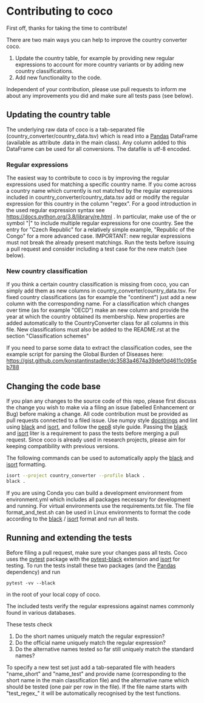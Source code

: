 # Contributing to coco

First off, thanks for taking the time to contribute!

There are two main ways you can help to improve the country converter
coco.

1.  Update the country table, for example by providing new regular
    expressions to account for more country variants or by adding new
    country classifications.
2.  Add new functionality to the code.

Independent of your contribution, please use pull requests to inform me
about any improvements you did and make sure all tests pass (see below).

## Updating the country table

The underlying raw data of coco is a tab-separated file
(country_converter/country_data.tsv) which is read into a
[Pandas](https://pandas.pydata.org/) DataFrame (available as attribute
.data in the main class). Any column added to this DataFrame can be used
for all conversions. The datafile is utf-8 encoded.

### Regular expressions

The easiest way to contribute to coco is by improving the regular
expressions used for matching a specific country name. If you come
across a country name which currently is not matched by the regular
expressions included in country_converter/country_data.tsv add or modify
the regular expression for this country in the column "regex". For a
good introduction in the used regular expression syntax see
<https://docs.python.org/3.8/library/re.html> . In particular, make use
of the or symbol "\|" to include multiple regular expressions for one
country. See the entry for "Czech Republic" for a relatively simple
example, "Republic of the Congo" for a more advanced case. IMPORTANT:
new regular expressions must not break the already present matchings.
Run the tests before issuing a pull request and consider including a
test case for the new match (see below).

### New country classification

If you think a certain country classification is missing from coco, you
can simply add them as new columns in
country_converter/country_data.tsv. For fixed country classifications
(as for example the "continent") just add a new column with the
corresponding name. For a classification which changes over time (as for
example "OECD") make an new column and provide the year at which the
country obtained its membership. New properties are added automatically
to the CountryConverter class for all columns in this file. New
classifications must also be added to the README.rst at the section
"Classification schemes"

If you need to parse some data to extract the classification codes, see
the example script for parsing the Global Burden of Diseases here:
<https://gist.github.com/konstantinstadler/dc3583a4674a39def0d4611c095eb788>

## Changing the code base

If you plan any changes to the source code of this repo, please first
discuss the change you wish to make via a filing an issue (labelled
Enhancement or Bug) before making a change. All code contribution must
be provided as pull requests connected to a filed issue. Use numpy style
[docstrings](https://github.com/numpy/numpy/blob/master/doc/HOWTO_DOCUMENT.rst.txt)
and lint using [black](https://github.com/psf/black/) and
[isort](https://github.com/pycqa/isort/), and follow the
[pep8](https://www.python.org/dev/peps/pep-0008/) style guide. Passing
the [black](https://github.com/psf/black/) and
[isort](https://github.com/pycqa/isort/) liter is a requirement to pass
the tests before merging a pull request. Since coco is already used in
research projects, please aim for keeping compatibility with previous
versions.

The following commands can be used to automatically apply the
[black](https://github.com/psf/black/) and
[isort](https://github.com/pycqa/isort/) formatting.

``` bash
isort --project country_converter --profile black .
black .
```

If you are using Conda you can build a development environment from
environment.yml which includes all packages necessary for development
and running. For virtual environments use the requirements.txt file. The
file format_and_test.sh can be used in Linux environments to format the
code according to the [black](https://github.com/psf/black/) /
[isort](https://github.com/pycqa/isort/) format and run all tests.

## Running and extending the tests

Before filing a pull request, make sure your changes pass all tests.
Coco uses the [pytest](http://pytest.org/) package with the
[pytest-black](https://pypi.org/project/pytest-black/) extension and
[isort](https://github.com/pycqa/isort/) for testing. To run the tests
install these two packages (and the [Pandas](https://pandas.pydata.org/)
dependency) and run

    pytest -vv --black

in the root of your local copy of coco.

The included tests verify the regular expressions against names commonly
found in various databases.

These tests check

1.  Do the short names uniquely match the regular expression?
2.  Do the official name uniquely match the regular expression?
3.  Do the alternative names tested so far still uniquely match the
    standard names?

To specify a new test set just add a tab-separated file with headers
"name_short" and "name_test" and provide name (corresponding to the
short name in the main classification file) and the alternative name
which should be tested (one pair per row in the file). If the file name
starts with "test_regex\_" it will be automatically recognised by the
test functions.
